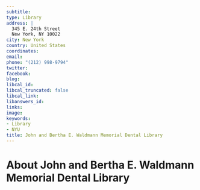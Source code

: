 ```yaml
---
subtitle: 
type: Library
address: |
  345 E. 24th Street
  New York, NY 10022
city: New York
country: United States
coordinates: 
email: 
phone: "(212) 998-9794"
twitter: 
facebook: 
blog: 
libcal_id: 
libcal_truncated: false
libcal_link: 
libanswers_id: 
links: 
image: 
keywords:
- Library
- NYU
title: John and Bertha E. Waldmann Memorial Dental Library
---
```


# About John and Bertha E. Waldmann Memorial Dental Library